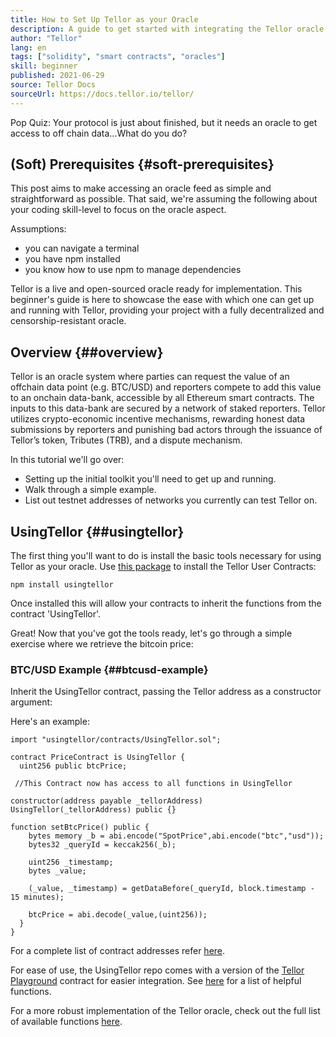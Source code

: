 ```yaml
---
title: How to Set Up Tellor as your Oracle
description: A guide to get started with integrating the Tellor oracle into your protocol
author: "Tellor"
lang: en
tags: ["solidity", "smart contracts", "oracles"]
skill: beginner
published: 2021-06-29
source: Tellor Docs
sourceUrl: https://docs.tellor.io/tellor/
---
```


Pop Quiz: Your protocol is just about finished, but it needs an oracle to get access to off chain data...What do you do?

## (Soft) Prerequisites \{#soft-prerequisites}

This post aims to make accessing an oracle feed as simple and straightforward as possible. That said, we're assuming the following about your coding skill-level to focus on the oracle aspect.

Assumptions:

- you can navigate a terminal
- you have npm installed
- you know how to use npm to manage dependencies

Tellor is a live and open-sourced oracle ready for implementation. This beginner's guide is here to showcase the ease with which one can get up and running with Tellor, providing your project with a fully decentralized and censorship-resistant oracle.

## Overview \{##overview}

Tellor is an oracle system where parties can request the value of an offchain data point (e.g. BTC/USD) and reporters compete to add this value to an onchain data-bank, accessible by all Ethereum smart contracts. The inputs to this data-bank are secured by a network of staked reporters. Tellor utilizes crypto-economic incentive mechanisms, rewarding honest data submissions by reporters and punishing bad actors through the issuance of Tellor’s token, Tributes (TRB), and a dispute mechanism.

In this tutorial we'll go over:

- Setting up the initial toolkit you'll need to get up and running.
- Walk through a simple example.
- List out testnet addresses of networks you currently can test Tellor on.

## UsingTellor \{##usingtellor}

The first thing you'll want to do is install the basic tools necessary for using Tellor as your oracle. Use [this package](https://github.com/tellor-io/usingtellor) to install the Tellor User Contracts:

`npm install usingtellor`

Once installed this will allow your contracts to inherit the functions from the contract 'UsingTellor'.

Great! Now that you've got the tools ready, let's go through a simple exercise where we retrieve the bitcoin price:

### BTC/USD Example \{##btcusd-example}

Inherit the UsingTellor contract, passing the Tellor address as a constructor argument:

Here's an example:

```solidity
import "usingtellor/contracts/UsingTellor.sol";

contract PriceContract is UsingTellor {
  uint256 public btcPrice;

 //This Contract now has access to all functions in UsingTellor

constructor(address payable _tellorAddress) UsingTellor(_tellorAddress) public {}

function setBtcPrice() public {
    bytes memory _b = abi.encode("SpotPrice",abi.encode("btc","usd"));
    bytes32 _queryId = keccak256(_b);

    uint256 _timestamp;
    bytes _value;

    (_value, _timestamp) = getDataBefore(_queryId, block.timestamp - 15 minutes);

    btcPrice = abi.decode(_value,(uint256));
  }
}
```

For a complete list of contract addresses refer [here](https://docs.tellor.io/tellor/the-basics/contracts-reference).

For ease of use, the UsingTellor repo comes with a version of the [Tellor Playground](https://github.com/tellor-io/TellorPlayground) contract for easier integration. See [here](https://github.com/tellor-io/sampleUsingTellor#tellor-playground) for a list of helpful functions.

For a more robust implementation of the Tellor oracle, check out the full list of available functions [here](https://github.com/tellor-io/usingtellor/blob/master/README.md).
